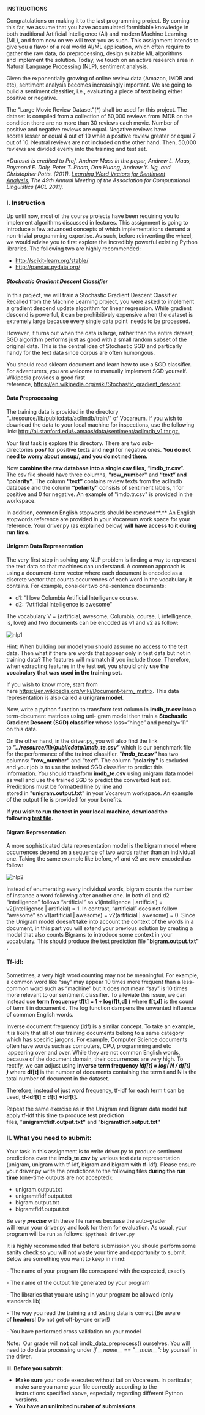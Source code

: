 ﻿**INSTRUCTIONS**

Congratulations on making it to the last programming project. By coming this far, we assume that you have accumulated formidable knowledge in both traditional Artificial Intelligence (AI) and modern Machine Learning (ML), and from now on we will treat you as such. This assignment intends to give you a flavor of a real world AI/ML application, which often require to gather the raw data, do preprocessing, design suitable ML algorithms and implement the solution. Today, we touch on an active research area in Natural Language Processing (NLP), sentiment analysis.

Given the exponentially growing of online review data (Amazon, IMDB and etc), sentiment analysis becomes increasingly important. We are going to build a sentiment classifier, i.e., evaluating a piece of text being either positive or negative.

The "Large Movie Review Dataset"(\*) shall be used for this project. The dataset is compiled from a collection of 50,000 reviews from IMDB on the condition there are no more than 30 reviews each movie. Number of positive and negative reviews are equal. Negative reviews have scores lesser or equal 4 out of 10 while a positive review greater or equal 7 out of 10. Neutral reviews are not included on the other hand. Then, 50,000 reviews are divided evenly into the training and test set.

*\*Dataset is credited to Prof. Andrew Mass in the paper, Andrew L. Maas, Raymond E. Daly, Peter T. Pham, Dan Huang, Andrew Y. Ng, and Christopher Potts. (2011). [Learning Word Vectors for Sentiment Analysis.](http://ai.stanford.edu/~amaas/papers/wvSent_acl2011.pdf) The 49th Annual Meeting of the Association for Computational Linguistics (ACL 2011).*
### **I. Instruction**
Up until now, most of the course projects have been requiring you to implement algorithms discussed in lectures. This assignment is going to introduce a few advanced concepts of which implementations demand a non-trivial programming expertise. As such, before reinventing the wheel, we would advise you to first explore the incredibly powerful existing Python libraries. The following two are highly recommended:

- <http://scikit-learn.org/stable/>
- <http://pandas.pydata.org/>
#### *Stochastic Gradient Descent Classifier*
In this project, we will train a Stochastic Gradient Descent Classifier. Recalled from the Machine Learning project, you were asked to implement a gradient descend update algorithm for linear regression. While gradient descend is powerful, it can be prohibitively expensive when the dataset is extremely large because every single data point  needs to be processed.

However, it turns out when the data is large, rather than the entire dataset, SGD algorithm performs just as good with a small random subset of the original data. This is the central idea of Stochastic SGD and particarly handy for the text data since corpus are often humongous.

You should read sklearn document and learn how to use a SGD classifier. For adventurers, you are welcome to manually implement SGD yourself. Wikipedia provides a good first reference, <https://en.wikipedia.org/wiki/Stochastic_gradient_descent>.
#### Data Preprocessing
The training data is provided in the directory "../resource/lib/publicdata/aclImdb/train/" of Vocareum. If you wish to download the data to your local machine for inspections, use the following link: <http://ai.stanford.edu/~amaas/data/sentiment/aclImdb_v1.tar.gz>[.]()  

Your first task is explore this directory. There are two sub-directories **pos/** for positive texts and **neg/** for negative ones. **You do not need to worry about unsup/, and you do not ned them.** 

Now **combine the raw database into a single csv files,** “**imdb\_tr.csv**”. The csv file should have three columns, **"row\_number"** and **“text” and “polarity”**. The column **“text”** contains review texts from the aclImdb database and the column **“polarity”** consists of sentiment labels, 1 for positive and 0 for negative. An example of "imdb.tr.csv" is provided in the workspace.

In addition, common English stopwords should be removed**.** An English stopwords reference are provided in your Vocareum work space for your reference. Your driver.py (as explained below) **will have access to it during run time**.
#### Unigram Data Representation
The very first step in solving any NLP problem is finding a way to represent the text data so that machines can understand. A common approach is using a document-term vector where each document is encoded as a discrete vector that counts occurrences of each word in the vocabulary it contains. For example, consider two one-sentence documents:  

- d1: “I love Columbia Artificial Intelligence course.
- d2: “Artificial Intelligence is awesome”

The vocabulary V = {artificial, awesome, Columbia, course, I, intelligence, is, love} and two documents can be encoded as v1 and v2 as follow:

![nlp1](https://user-images.githubusercontent.com/28363806/143892817-c958813a-c6a6-4e61-8264-83f39e6bb401.png)

Hint: When building our model you should assume no access to the test data. Then what if there are words that appear only in test data but not in training data? The features will mismatch if you include those. Therefore, when extracting features in the test set, you should only **use the vocabulary that was used in the training set.**

If you wish to know more, start from here [https://en.wikipedia.org/wiki/Document-term_ matrix](https://en.wikipedia.org/wiki/Document-term_%20matrix). This data representation is also called **a unigram model**.

Now, write a python function to transform text column in **imdb\_tr.csv** into a term-document matrices using uni- gram model then train a **Stochastic Gradient Descent (SGD) classifier** whose loss=“hinge” and penalty=“l1” on this data.

On the other hand, in the driver.py, you will also find the link to ***"../resource/lib/publicdata/imdb\_te.csv"*** which is our benchmark file for the performance of the trained classifier. "***imdb\_te.csv"*** has two columns: **"row\_number"** and **"text".** The column **"polarity"** is excluded and your job is to use the trained SGD classifier to predict this information. You should transform **imdb\_te.csv** using unigram data model as well and use the trained SGD to predict the converted test set. Predictions must be formatted line by line and stored in "**unigram.output.txt"** in your Vocareum workspace. An example of the output file is provided for your benefits.

**If you wish to run the test in your local machine, download the following [test file](https://github.com/emotionalmonkey/AI/blob/master/AI/Natural%20Language%20Processing/imdb_te.csv).**
#### Bigram Representation
A more sophisticated data representation model is the bigram model where occurrences depend on a sequence of two words rather than an individual one. Taking the same example like before, v1 and v2 are now encoded as follow:

![nlp2](https://user-images.githubusercontent.com/28363806/143892853-4d64215e-ef61-4679-a1b7-b6b0e6f05a13.png)

Instead of enumerating every individual words, bigram counts the number of instance a word following after another one. In both d1 and d2 “intelligence” follows “artificial” so v1(intelligence | artificial) = v2(intelligence | artificial) = 1. In contrast, “artificial” does not follow “awesome” so v1(artificial | awesome) = v2(artificial | awesome) = 0.
Since the Unigram model doesn't take into account the context of the words in a document, in this part you will extend your previous solution by creating a model that also counts Bigrams to introduce some context in your vocabulary. This should produce the test prediction file "**bigram.output.txt" .**
#### Tf-idf:
Sometimes, a very high word counting may not be meaningful. For example, a common word like “say” may appear 10 times more frequent than a less-common word such as “machine” but it does not mean “say” is 10 times more relevant to our sentiment classifier. To alleviate this issue, we can instead use **term** **frequency tf[t] = 1 + log(f[t,d] )** where **f[t,d]** is the count of term t in document d. The log function dampens the unwanted influence of common English words.

Inverse document frequency (idf) is a similar concept. To take an example, it is likely that all of our training documents belong to a same category which has specific jargons. For example, Computer Science documents often have words such as computers, CPU, programming and etc  appearing over and over. While they are not common English words, because of the document domain, their occurrences are very high. To rectify, we can adjust using **inverse term frequency *idf[t] = log( N / df[t] )*** where **df[t]** is the number of documents containing the term t and N is the total number of document in the dataset.

Therefore, instead of just word frequency, tf-idf for each term t can be used, **tf-idf[t] = tf[t] ∗idf[t].**  

Repeat the same exercise as in the Unigram and Bigram data model but apply tf-idf this time to produce test prediction files, "**unigramtfidf.output.txt"** and "**bigramtfidf.output.txt"**
### **II. What you need to submit:**
Your task in this assignment is to write driver.py to produce sentiment predictions over the **imdb\_te.csv** by various text data representation (unigram, unigram with tf-idf, bigram and bigram with tf-idf). Please ensure your driver.py write the predictions to the following files **during the run time** (one-time outputs are not accepted):

- unigram.output.txt
- unigramtfidf.output.txt
- bigram.output.txt
- bigramtfidf.output.txt

Be very ***precise*** with these file names because the auto-grader will rerun your driver.py and look for them for evaluation. As usual, your program will be run as follows:
``` $python3 driver.py ```

It is highly recommended that before submission you should perform some sanity check so you will not waste your time and opportunity to submit. Below are something you want to keep in mind:

\- The name of your program file correspond with the expected, exactly

\- The name of the output file generated by your program

\- The libraries that you are using in your program be allowed (only standards lib)

\- The way you read the training and testing data is correct (Be aware of **headers**! Do not get off-by-one error!)

\- You have performed cross validation on your model

Note:  Our grade will **not** call imdb\_data\_preprocess() ourselves. You will need to do data processing under *if \_\_name\_\_ == "\_\_main\_\_":* by yourself in the driver.

**III. Before you submit:**

- **Make sure** your code executes without fail on Vocareum. In particular, make sure you name your file correctly according to the instructions specified above, especially regarding different Python versions.
- **You have an unlimited number of submissions**.

